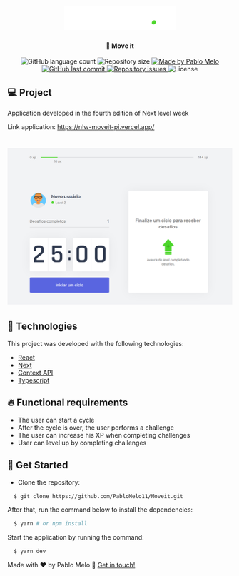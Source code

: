 <h1 align="center">
    <img alt="moveit" title="#moveit" src=".github/Logo.png" width="250px" />
</h1>

<h4 align="center">
	🚀 Move it
</h4>

<p align="center">
  <img alt="GitHub language count" src="https://img.shields.io/github/languages/count/PabloMelo11/Moveit?color=%2304D361">

  <img alt="Repository size" src="https://img.shields.io/github/repo-size/PabloMelo11/Moveit">

  <a href="https://www.linkedin.com/in/pablo-melo-377297161/">
    <img alt="Made by Pablo Melo" src="https://img.shields.io/badge/made%20by-PabloMelo11-%2304D361">
  </a>

  <a href="https://github.com/PabloMelo11/Moveit/commits/master">
    <img alt="GitHub last commit" src="https://img.shields.io/github/last-commit/PabloMelo11/Moveit">
  </a>

  <a href="https://github.com/PabloMelo11/Moveit/issues">
    <img alt="Repository issues" src="https://img.shields.io/github/issues/PabloMelo11/Moveit">
  </a>

  <img alt="License" src="https://img.shields.io/badge/license-MIT-brightgreen">
</p>

## 💻 Project

Application developed in the fourth edition of Next level week

Link application: https://nlw-moveit-pi.vercel.app/

<h1 align="center">
    <img alt="moveit" title="moveit" src=".github/image.png" width="px" />
</h1>

## 🚀 Technologies

This project was developed with the following technologies:

- [React](https://pt-br.reactjs.org/)
- [Next](https://nextjs.org/)
- [Context API](https://pt-br.reactjs.org/docs/context.html)
- [Typescript](https://www.typescriptlang.org/)

## 🔥️ Functional requirements

- The user can start a cycle
- After the cycle is over, the user performs a challenge
- The user can increase his XP when completing challenges
- User can level up by completing challenges

## 🤔 Get Started

- Clone the repository:

```sh
  $ git clone https://github.com/PabloMelo11/Moveit.git
```

After that, run the command below to install the dependencies:

```sh
  $ yarn # or npm install
```

Start the application by running the command:

```sh
  $ yarn dev
```

Made with ♥ by Pablo Melo :wave: [Get in touch!](https://www.linkedin.com/in/pablo-melo-377297161/)

